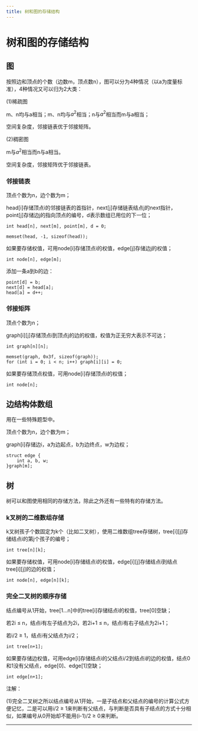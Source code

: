 ```yaml
---
title: 树和图的存储结构
---
```


# 树和图的存储结构

<script type="text/javascript" src="/include/head.js"></script>

## 图

按照边和顶点的个数（边数m，顶点数n），图可以分为4种情况（以a为度量标准），4种情况又可以归为2大类：

(1)稀疏图

m、n均与a相当；m、n均与$a^2$相当；n与$a^2$相当而m与a相当；

空间复杂度，邻接链表优于邻接矩阵。

(2)稠密图

m与$a^2$相当而n与a相当。

空间复杂度，邻接矩阵优于邻接链表。

### 邻接链表

顶点个数为n，边个数为m；

head[i]存储顶点i的邻接链表的首指针，next[j]存储链表结点j的next指针，point[j]存储边j的指向顶点的编号，d表示数组已用位的下一位；

```
int head[n], next[m], point[m], d = 0;

memset(head, -1, sizeof(head));
```

如果要存储权值，可用node[i]存储顶点i的权值，edge[j]存储边j的权值；

```
int node[n], edge[m];
```

添加一条a到b的边：

```
point[d] = b;
next[d] = head[a];
head[a] = d++;
```

### 邻接矩阵

顶点个数为n；

graph[i][j]存储顶点i到顶点j的边的权值，权值为正无穷大表示不可达；

```
int graph[n][n];

memset(graph, 0x3f, sizeof(graph));
for (int i = 0; i < n; i++) graph[i][i] = 0;
```

如果要存储顶点权值，可用node[i]存储顶点i的权值；

```
int node[n];
```

## 边结构体数组

用在一些特殊题型中。

顶点个数为n，边个数为m；

graph[i]存储边i，a为边起点，b为边终点，w为边权；

```
struct edge {
    int a, b, w;
}graph[m];
```

## 树

树可以和图使用相同的存储方法，除此之外还有一些特有的存储方法。

### k叉树的二维数组存储

k叉树孩子个数固定为k个（比如二叉树），使用二维数组tree存储树，tree[i][j]存储结点i的第j个孩子的编号；

```
int tree[n][k];
```

如果要存储权值，可用node[i]存储结点i的权值，edge[i][j]存储结点i到结点tree[i][j]的边的权值；

```
int node[n], edge[n][k];
```

### 完全二叉树的顺序存储

结点编号从1开始，tree[1...n]中的tree[i]存储结点i的权值，tree[0]空缺；

若2i $\leqslant$ n，结点i有左子结点为2i，若2i+1 $\leqslant$ n，结点i有右子结点为2i+1；

若i/2 $\geqslant$ 1，结点i有父结点为i/2；

```
int tree[n+1];
```

如果要存储边权值，可用edge[i]存储结点i的父结点i/2到结点i的边的权值，结点0和1没有父结点，edge[0]、edge[1]空缺；

```
int edge[n+1];
```

注解：

(1)完全二叉树之所以结点编号从1开始，一是子结点和父结点的编号的计算公式方便记忆，二是可以用i/2 $\geqslant$ 1来判断有父结点，与判断是否具有子结点的方式十分相似，如果编号从0开始却不能用(i-1)/2 $\geqslant$ 0来判断。

---

<script type="text/javascript" src="/include/tail.js"></script>
